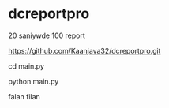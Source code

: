 # dcreportpro
20 saniywde 100 report

https://github.com/Kaanjava32/dcreportpro.git

cd main.py

python main.py

falan filan
